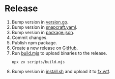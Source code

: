 # Release

1. Bump version in [version.go](version.go).
2. Bump version in [snapcraft.yaml](snap/snapcraft.yaml).
3. Bump version in [package.json](npm/package.json).
4. Commit changes.
5. Publish npm package.
6. Create a new release on [GitHub](https://github.com/antonmedv/fx/releases/new).
7. Run [build.mjs](scripts/build.mjs) to upload binaries to the release.
   ```sh
   npx zx scripts/build.mjs
   ```
8. Bump version in [install.sh](https://github.com/antonmedv/fx.wtf/blob/master/public/install.sh) and upload it
   to [fx.wtf](https://fx.wtf).
